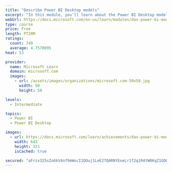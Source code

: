 ```yaml
---
title: "Describe Power BI Desktop models"
excerpt: "In this module, you'll learn about the Power BI Desktop model structure, star schema design basics, analytics queries, and report visual configuration. This module provides a strong foundation on which you can learn to optimize model designs and add model calculations."
webUrl: https://docs.microsoft.com/en-us/learn/modules/dax-power-bi-models/
type: course
price: Free
length: PT20M
ratings:
  count: 749
  average: 4.7570095
heat: 53

provider:
  name: Microsoft Learn
  domain: microsoft.com
  images:
    - url: /assets/images/organizations/microsoft.com-50x50.jpg
      width: 50
      height: 50

levels:
  - Intermediate

topics:
  - Power BI
  - Power BI Desktop

images:
  - url: https://docs.microsoft.com/learn/achievements/dax-power-bi-models-social.png
    width: 643
    height: 321
    isCached: true

secured: "aFrzv325sZo6kV4nf9mWocI1DOuj1LeE27QARNYEneLr1f2q1R4YW0KqZ1GDEnhm88v0bshGtLw0rikcYtsW+Ukv/d81iHAihdKgjdoh9/ESPE1t8GO2E4EW91RY9EudCWLsGTnKa4Zw0x/OsAVZai9apEZVkb5q8yLAYCD2p563KFMdDJtaeldAk3uuAhX6MhZaseZxD1jO+RS/laa1DFsxR0gQZn2MhHme0ebBCQ2lRDwVPKOBub6bw1bT24tMxBDr0tvzTNgXNpaMJk2LEX3QNU/c19ux+nnHdstHAdFI/M6sGlVF5QK3lYzVDCg7p6EVeL5KQ3x4U/7r/zBr6VLbpQCe98w3jsQP60Tr29plIE+X77VFnXmdpUqU/OWxPECxLswq/8UT0BejsKeWuBGQk2F+qHiNEy5pTrmk+Qg=;YlhzCS2n4Sfp27THujkEoA=="
---
```


